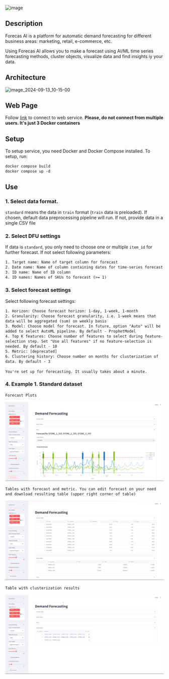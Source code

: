 ![image](https://github.com/user-attachments/assets/6dca845a-487a-47f9-b731-ee01f3b71229)



## Description 
Forecas AI is a platform for automatic demand forecasting for different business areas: marketing, retail, e-commerce, etc.

Using Forecas AI allows you to make a forecast using AI/ML time series forecasting methods, cluster objects, visualize data and find insights iy your data.


## Architecture

![image_2024-09-13_10-15-00](https://github.com/user-attachments/assets/f656bed9-ab12-4a11-837e-c6d85f267f97)


## Web Page

Follow [link](http://89.169.165.189:8501/) to connect to web service. **Please, do not connect from multiple users. It's just 3 Docker containers**

## Setup

To setup service, you need Docker and Docker Compose installed. To setup, run:

    docker compose build
    docker compose up -d

## Use

### 1. Select data format. 
`standard` means the data in `train` format (`train` data is preloaded). If chosen, default data preprocessing pipeline will run. If not, provide data in a single CSV file

### 2. Select DFU settings

If data is `standard`, you only need to choose one or multiple `item_id` for further forecast. If not select following parameters:

    1. Target name: Name of target column for forecast
    2. Date name: Name of column containing dates for time-series forecast
    3. ID name: Name of ID column
    4. ID names: Names of SKUs to forecast (>= 1)

### 3. Select forecast settings

Select following forecast settings:

    1. Horizon: Choose forecast horizon: 1-day, 1-week, 1-month
    2. Granularity: Choose forecast granularity, i.e. 1-week means that data will be aggregated (sum) on weekly basis
    3. Model: Choose model for forecast. In future, option "Auto" will be added to select AutoML pipeline. By default - ProphetModel
    4. Top K features: Choose number of features to select during feature-selection step. Set "Use all features" if no feature-selection is needed. By default - 10
    5. Metric: [deprecated]
    6. Clustering history: Choose number on months for clusterization of data. By default - 3

    You're set up for forecasting. It usually takes about a minute.

### 4. Example 1. Standard dataset

    Forecast Plots

![Example of forecast for standard data](./artifacts/standard_forecast.png)

    Tables with forecast and metric. You can edit forecast on your need and download resulting table (upper right corner of table)

![Example of tables for standard data](./artifacts/standard_tables.png)

    Table with clusterization results
    
![Example of clusterization on standard data](./artifacts/standard_clusters.png)


